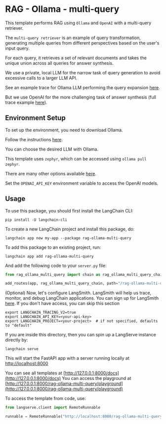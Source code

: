 # RAG - Ollama - multi-query

This template performs RAG using `Ollama` and `OpenAI` with a multi-query retriever. 

The `multi-query retriever` is an example of query transformation, generating multiple queries from different perspectives based on the user's input query. 

For each query, it retrieves a set of relevant documents and takes the unique union across all queries for answer synthesis.

We use a private, local LLM for the narrow task of query generation to avoid excessive calls to a larger LLM API.

See an example trace for Ollama LLM performing the query expansion [here](https://smith.langchain.com/public/8017d04d-2045-4089-b47f-f2d66393a999/r).

But we use OpenAI for the more challenging task of answer synthesis (full trace example [here](https://smith.langchain.com/public/ec75793b-645b-498d-b855-e8d85e1f6738/r)).

## Environment Setup

To set up the environment, you need to download Ollama. 

Follow the instructions [here](https://python.langchain.com/docs/integrations/chat/ollama). 

You can choose the desired LLM with Ollama. 

This template uses `zephyr`, which can be accessed using `ollama pull zephyr`.

There are many other options available [here](https://ollama.ai/library).

Set the `OPENAI_API_KEY` environment variable to access the OpenAI models.

## Usage

To use this package, you should first install the LangChain CLI:

```shell
pip install -U langchain-cli
```

To create a new LangChain project and install this package, do:

```shell
langchain app new my-app --package rag-ollama-multi-query
```

To add this package to an existing project, run:

```shell
langchain app add rag-ollama-multi-query
```

And add the following code to your `server.py` file:

```python
from rag_ollama_multi_query import chain as rag_ollama_multi_query_chain

add_routes(app, rag_ollama_multi_query_chain, path="/rag-ollama-multi-query")
```

(Optional) Now, let's configure LangSmith. LangSmith will help us trace, monitor, and debug LangChain applications. You can sign up for LangSmith [here](https://smith.langchain.com/). If you don't have access, you can skip this section

```shell
export LANGCHAIN_TRACING_V2=true
export LANGCHAIN_API_KEY=<your-api-key>
export LANGCHAIN_PROJECT=<your-project>  # if not specified, defaults to "default"
```

If you are inside this directory, then you can spin up a LangServe instance directly by:

```shell
langchain serve
```

This will start the FastAPI app with a server running locally at [http://localhost:8000](http://localhost:8000)

You can see all templates at [http://127.0.0.1:8000/docs](http://127.0.0.1:8000/docs)
You can access the playground at [http://127.0.0.1:8000/rag-ollama-multi-query/playground](http://127.0.0.1:8000/rag-ollama-multi-query/playground)

To access the template from code, use:

```python
from langserve.client import RemoteRunnable

runnable = RemoteRunnable("http://localhost:8000/rag-ollama-multi-query")
```